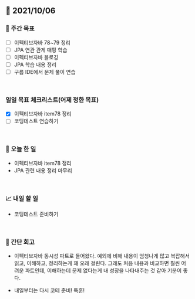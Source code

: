 ## 📅 2021/10/06


### 👏 주간 목표
- [ ] 이펙티브자바 78~79 정리
- [ ] JPA 연관 관게 매핑 학습
- [ ] 이펙티브자바 블로깅
- [ ] JPA 학습 내용 정리
- [ ] 구름 IDE에서 문제 풀이 연습

<br/>

### 일일 목표 체크리스트(어제 정한 목표)
- [x] 이펙티브자바 item78 정리
- [ ] 코딩테스트 연습하기

<br/>

### 💯 오늘 한 일

- 이펙티브자바 item78 정리
- JPA 관련 내용 정리 마무리

<br/>

### 📈 내일 할 일

- 코딩테스트 준비하기

<br/>

### 🤔 간단 회고

- 이펙티브자바 동시성 파트로 들어왔다. 예외에 비해 내용이 엄청나게 많고 복잡해서 읽고, 이해하고, 정리하는게 꽤 오래 걸린다. 그래도
  처음 내용과 비교하면 훨씬 어려운 파트인데, 이해하는데 문제 없다는게 내 성장을 나타내주는 것 같아 기분이 좋다.
  
- 내일부터는 다시 코테 준비! 특훈!

  

